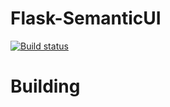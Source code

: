 # Flask-SemanticUI

[![Build status](https://github.com/juniors90/Flask-SemanticUI/actions/workflows/testing-package.yml/badge.svg)](https://github.com/juniors90/Flask-SemanticUI/actions)

Building
=========